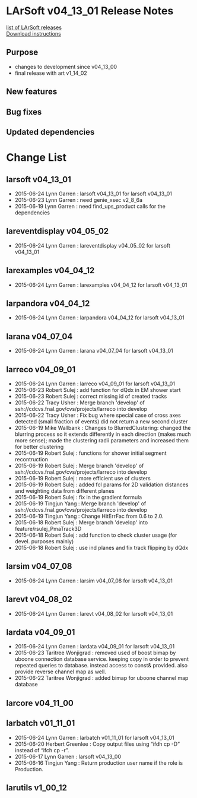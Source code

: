 # LArSoft v04_13_01 Release Notes



[list of LArSoft releases](LArSoft_release_list)  
[Download instructions](http://scisoft.fnal.gov/scisoft/bundles/larsoft/v04_13_01/larsoft-v04_13_01.html)

## Purpose

-   changes to development since v04_13_00
-   final release with art v1_14_02

## New features

## Bug fixes

## Updated dependencies

# Change List

## larsoft v04_13_01

-   2015-06-24 Lynn Garren : larsoft v04_13_01 for larsoft v04_13_01
-   2015-06-23 Lynn Garren : need genie_xsec v2_8_6a
-   2015-06-19 Lynn Garren : need find_ups_product calls for the dependencies

## lareventdisplay v04_05_02

-   2015-06-24 Lynn Garren : lareventdisplay v04_05_02 for larsoft v04_13_01

## larexamples v04_04_12

-   2015-06-24 Lynn Garren : larexamples v04_04_12 for larsoft v04_13_01

## larpandora v04_04_12

-   2015-06-24 Lynn Garren : larpandora v04_04_12 for larsoft v04_13_01

## larana v04_07_04

-   2015-06-24 Lynn Garren : larana v04_07_04 for larsoft v04_13_01

## larreco v04_09_01

-   2015-06-24 Lynn Garren : larreco v04_09_01 for larsoft v04_13_01
-   2015-06-23 Robert Sulej : add function for dQdx in EM shower start
-   2015-06-23 Robert Sulej : correct missing id of created tracks
-   2015-06-22 Tracy Usher : Merge branch 'develop' of ssh://cdcvs.fnal.gov/cvs/projects/larreco into develop
-   2015-06-22 Tracy Usher : Fix bug where special case of cross axes detected (small fraction of events) did not return a new second cluster
-   2015-06-19 Mike Wallbank : Changes to BlurredClustering: changed the blurring process so it extends differently in each direction (makes much more sense); made the clustering radii parameters and increased them for better clustering
-   2015-06-19 Robert Sulej : functions for shower initial segment recontruction
-   2015-06-19 Robert Sulej : Merge branch 'develop' of ssh://cdcvs.fnal.gov/cvs/projects/larreco into develop
-   2015-06-19 Robert Sulej : more efficient use of clusters
-   2015-06-19 Robert Sulej : added fcl params for 2D validation distances and weighting data from different planes
-   2015-06-19 Robert Sulej : fix in the gradient formula
-   2015-06-19 Tingjun Yang : Merge branch 'develop' of ssh://cdcvs.fnal.gov/cvs/projects/larreco into develop
-   2015-06-19 Tingjun Yang : Change HitErrFac from 0.6 to 2.0.
-   2015-06-18 Robert Sulej : Merge branch 'develop' into feature/rsulej_PmaTrack3D
-   2015-06-18 Robert Sulej : add function to check cluster usage (for devel. purposes mainly)
-   2015-06-18 Robert Sulej : use ind planes and fix track flipping by dQdx

## larsim v04_07_08

-   2015-06-24 Lynn Garren : larsim v04_07_08 for larsoft v04_13_01

## larevt v04_08_02

-   2015-06-24 Lynn Garren : larevt v04_08_02 for larsoft v04_13_01

## lardata v04_09_01

-   2015-06-24 Lynn Garren : lardata v04_09_01 for larsoft v04_13_01
-   2015-06-23 Taritree Wonjigrad : removed used of boost bimap by uboone connection database service. keeping copy in order to prevent repeated queries to database. instead access to const&amp; provided. also provide reverse channel map as well.
-   2015-06-22 Taritree Wonjigrad : added bimap for uboone channel map database

## larcore v04_11_00

## larbatch v01_11_01

-   2015-06-24 Lynn Garren : larbatch v01_11_01 for larsoft v04_13_01
-   2015-06-20 Herbert Greenlee : Copy output files using “ifdh cp -D” instead of “ifch cp -r”.
-   2015-06-17 Lynn Garren : larsoft v04_13_00
-   2015-06-16 Tingjun Yang : Return production user name if the role is Production.

## larutils v1_00_12
